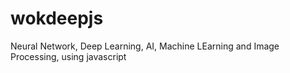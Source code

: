# wokdeepjs
Neural Network, Deep Learning, AI, Machine LEarning and Image Processing, using javascript
